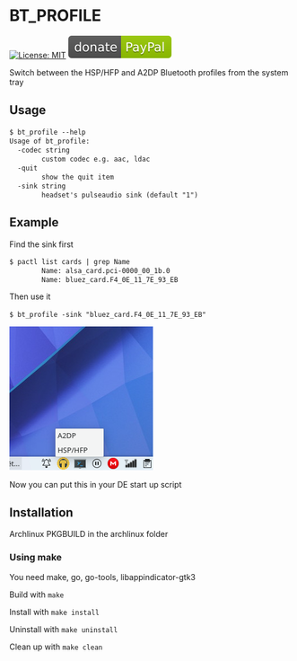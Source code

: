 # BT_PROFILE

[![License: MIT](https://img.shields.io/badge/License-MIT-yellow.svg)](https://opensource.org/licenses/MIT)
[![Donate](paypal.svg?raw=true)](https://www.paypal.me/ugjka)

Switch between the HSP/HFP and A2DP Bluetooth profiles from the system tray

## Usage

```text
$ bt_profile --help
Usage of bt_profile:
  -codec string
        custom codec e.g. aac, ldac
  -quit
        show the quit item
  -sink string
        headset's pulseaudio sink (default "1")
```

## Example

Find the sink first

```text
$ pactl list cards | grep Name
        Name: alsa_card.pci-0000_00_1b.0
        Name: bluez_card.F4_0E_11_7E_93_EB
```

Then use it

`$ bt_profile -sink "bluez_card.F4_0E_11_7E_93_EB"`

![screenshot](bt_profile.png?raw=true)

Now you can put this in your DE start up script

## Installation

Archlinux PKGBUILD in the archlinux folder

### Using make

You need make, go, go-tools, libappindicator-gtk3

Build with `make`

Install with `make install`

Uninstall with `make uninstall`

Clean up with `make clean`
